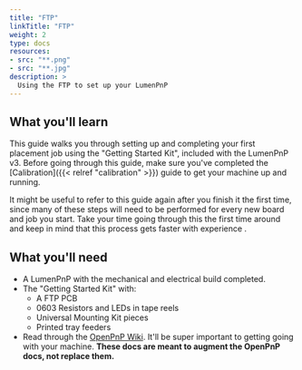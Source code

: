 ```yaml
---
title: "FTP"
linkTitle: "FTP"
weight: 2
type: docs
resources:
- src: "**.png"
- src: "**.jpg"
description: >
  Using the FTP to set up your LumenPnP
---
```



## What you'll learn

This guide walks you through setting up and completing your first placement job using the "Getting Started Kit", included with the LumenPnP v3. Before going through this guide, make sure you've completed the [Calibration]({{< relref "calibration" >}}) guide to get your machine up and running.

It might be useful to refer to this guide again after you finish it the first time, since many of these steps will need to be performed for every new board and job you start. Take your time going through this the first time around and keep in mind that this process gets faster with experience .

## What you'll need

- A LumenPnP with the mechanical and electrical build completed.
- The "Getting Started Kit" with:
  - A FTP PCB
  - 0603 Resistors and LEDs in tape reels
  - Universal Mounting Kit pieces
  - Printed tray feeders
- Read through the [OpenPnP Wiki](https://github.com/openpnp/openpnp/wiki/User-Manual). It'll be super important to getting going with your machine. **These docs are meant to augment the OpenPnP docs, not replace them.**
